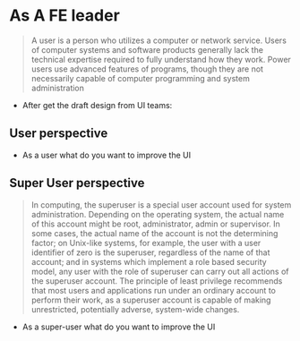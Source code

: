 # As A FE leader
> A user is a person who utilizes a computer or network service. Users of computer systems and software products generally lack the technical expertise required to fully understand how they work. Power users use advanced features of programs, though they are not necessarily capable of computer programming and system administration

- After get the draft design from UI teams:
## User perspective
- As a user what do you want to improve the UI
## Super User perspective 
> In computing, the superuser is a special user account used for system administration. Depending on the operating system, the actual name of this account might be root, administrator, admin or supervisor. In some cases, the actual name of the account is not the determining factor; on Unix-like systems, for example, the user with a user identifier of zero is the superuser, regardless of the name of that account; and in systems which implement a role based security model, any user with the role of superuser can carry out all actions of the superuser account. The principle of least privilege recommends that most users and applications run under an ordinary account to perform their work, as a superuser account is capable of making unrestricted, potentially adverse, system-wide changes.

- As a super-user what do you want to improve the UI
## 